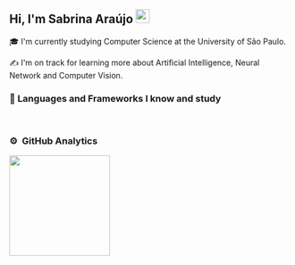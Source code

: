## Hi, I'm Sabrina Araújo <img src="https://media.giphy.com/media/hvRJCLFzcasrR4ia7z/giphy.gif" width="25px">

🎓 I'm currently studying Computer Science at the University of São Paulo.

✍️ I'm on track for learning more about Artificial Intelligence, Neural Network and Computer Vision.

### 🌱 Languages and Frameworks I know and study

<p align="left">
    <img src="https://img.shields.io/badge/Python-ba1e68?style=flat&logo=python&logoColor=white" alt="">
    <img src="https://img.shields.io/badge/C-ff2f8e?style=flat&logo=c&logoColor=white" alt="">
    <img src="https://img.shields.io/badge/C%2B%2B-f3872f?style=flat&logo=c%2B%2B&logoColor=white" alt="">  
    <img src="https://img.shields.io/badge/HTML5-66df48?style=flat&logo=html5&logoColor=white" alt="">
    <img src="https://img.shields.io/badge/Java-6a77dd?style=flat&logo=openjdk&logoColor=white" alt="">
    <img src="https://img.shields.io/badge/CSS-4c408e?style=flat&logo=css3&logoColor=white" alt="">
    <img src="https://img.shields.io/badge/MySQL-9803ce?style=flat&logo=mysql&logoColor=white" alt="">
    <img src="https://img.shields.io/badge/Docker-8e008e?style=flat&logo=docker&logoColor=white" alt=""> 
</p>

### ⚙️ &nbsp;GitHub Analytics

<p align="left">
<a href="https://github.com/sabrizzs">  
  <img height="180em" src="https://github-readme-stats-eight-theta.vercel.app/api/top-langs/?username=sabrizzs&layout=compact&langs_count=8&theme=algolia"/>
</a>
</p>

<!--
**sabrizzs/sabrizzs** is a ✨ _special_ ✨ repository because its `README.md` (this file) appears on your GitHub profile.

Here are some ideas to get you started:

- 🔭 I’m currently working on ...
- 🌱 I’m currently learning ...
- 👯 I’m looking to collaborate on ...
- 🤔 I’m looking for help with ...
- 💬 Ask me about ...
- 📫 How to reach me: ...
- 😄 Pronouns: ...
- ⚡ Fun fact: ...
-->
